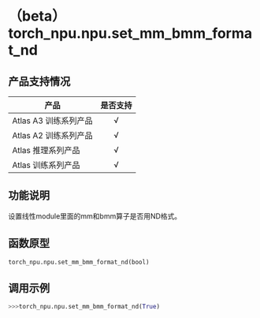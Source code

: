 # （beta）torch_npu.npu.set_mm_bmm_format_nd
## 产品支持情况

| 产品                                                         | 是否支持 |
| ------------------------------------------------------------ | :------: |
|<term>Atlas A3 训练系列产品</term>            |    √     |
|<term>Atlas A2 训练系列产品</term>  | √   |
|<term>Atlas 推理系列产品</term>                                       |    √     |
|<term>Atlas 训练系列产品</term>                                       |    √     |

## 功能说明

设置线性module里面的mm和bmm算子是否用ND格式。

## 函数原型

```
torch_npu.npu.set_mm_bmm_format_nd(bool)
```

## 调用示例

```python
>>>torch_npu.npu.set_mm_bmm_format_nd(True)
```
